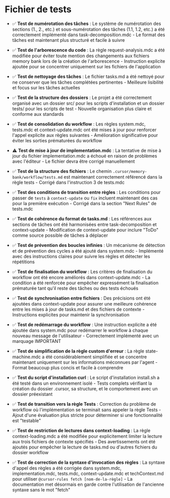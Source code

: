 # Fichier de tests

- ✅ **Test de numérotation des tâches** : Le système de numérotation des sections (1., 2., etc.) et sous-numérotation des tâches (1.1, 1.2, etc.) a été correctement implémenté dans task-decomposition.mdc - Le format des tâches est maintenant plus structuré et facile à suivre

- ✅ **Test de l'arborescence du code** : La règle request-analysis.mdc a été modifiée pour éviter toute mention des changements aux fichiers memory bank lors de la création de l'arborescence - Instruction explicite ajoutée pour se concentrer uniquement sur les fichiers de l'application

- ✅ **Test de nettoyage des tâches** : Le fichier tasks.md a été nettoyé pour ne conserver que les tâches complétées pertinentes - Meilleure lisibilité et focus sur les tâches actuelles

- ✅ **Test de la structure des dossiers** : Le projet a été correctement organisé avec un dossier src/ pour les scripts d'installation et un dossier tests/ pour les scripts de test - Nouvelle organisation plus claire et conforme aux standards

- ✅ **Test de consolidation du workflow** : Les règles system.mdc, tests.mdc et context-update.mdc ont été mises à jour pour renforcer l'appel explicite aux règles suivantes - Amélioration significative pour éviter les sorties prématurées du workflow

- ⚠️ **Test de mise à jour de implementation.mdc** : La tentative de mise à jour du fichier implementation.mdc a échoué en raison de problèmes avec l'éditeur - Le fichier devra être corrigé manuellement

- ✅ **Test de la structure des fichiers** : Le chemin `.cursor/memory-bank/workflow/tests.md` est maintenant correctement référencé dans la règle tests - Corrigé dans l'instruction 3 de tests.mdc

- ✅ **Test des conditions de transition entre règles** : Les conditions pour passer de `tests` à `context-update` ou `fix` incluent maintenant des cas pour la première exécution - Corrigé dans la section "Next Rules" de tests.mdc

- ✅ **Test de cohérence du format de tasks.md** : Les références aux sections de tâches ont été harmonisées entre task-decomposition et context-update - Modification de context-update pour inclure "ToDo" comme source possible de tâches à déplacer

- ✅ **Test de prévention des boucles infinies** : Un mécanisme de détection et de prévention des cycles a été ajouté dans system.mdc - Implémenté avec des instructions claires pour suivre les règles et détecter les répétitions

- ✅ **Test de finalisation du workflow** : Les critères de finalisation du workflow ont été encore améliorés dans context-update.mdc - La condition a été renforcée pour empêcher expressément la finalisation prématurée tant qu'il reste des tâches ou des tests échoués

- ✅ **Test de synchronisation entre fichiers** : Des précisions ont été ajoutées dans context-update pour assurer une meilleure cohérence entre les mises à jour de tasks.md et des fichiers de contexte - Instructions explicites pour maintenir la synchronisation

- ✅ **Test de redémarrage du workflow** : Une instruction explicite a été ajoutée dans system.mdc pour redémarrer le workflow à chaque nouveau message de l'utilisateur - Correctement implémenté avec un marquage IMPORTANT

- ✅ **Test de simplification de la règle custom d'erreur** : La règle state-machine.mdc a été considérablement simplifiée et se concentre maintenant uniquement sur les informations méconnues par l'agent - Format beaucoup plus concis et facile à comprendre

- ✅ **Test du script d'installation curl** : Le script d'installation install.sh a été testé dans un environnement isolé - Tests complets vérifiant la création du dossier .cursor, sa structure, et le comportement avec un dossier préexistant

- ✅ **Test de transition vers la règle Tests** : Correction du problème de workflow où l'implémentation se terminait sans appeler la règle Tests - Ajout d'une évaluation plus stricte pour déterminer si une fonctionnalité est "testable"

- ✅ **Test de restriction de lectures dans context-loading** : La règle context-loading.mdc a été modifiée pour explicitement limiter la lecture aux trois fichiers de contexte spécifiés - Des avertissements ont été ajoutés pour empêcher la lecture de tasks.md ou d'autres fichiers du dossier workflow

- ✅ **Test de correction de la syntaxe d'invocation des règles** : La syntaxe d'appel des règles a été corrigée dans system.mdc, implementation.mdc, tests.mdc, context-update.mdc et techContext.md pour utiliser `@cursor-rules fetch [nom-de-la-règle]` - La documentation met désormais en garde contre l'utilisation de l'ancienne syntaxe sans le mot "fetch" 